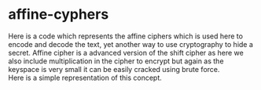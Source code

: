 # affine-cyphers
Here is a code which represents the affine ciphers which is used here to encode and decode the text, yet another way to use cryptography to hide a secret.
Affine cipher is a advanced version of the shift cipher as here we also include multiplication in the cipher to encrypt but again as the keyspace is very small it can be easily 
cracked using brute force. \
Here is a simple representation of this concept.
